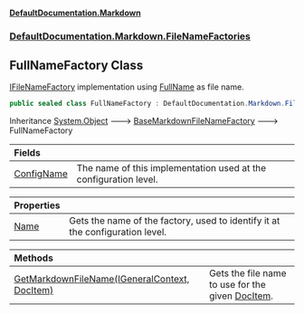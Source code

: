 #### [DefaultDocumentation\.Markdown](../../../../index.md 'index')
### [DefaultDocumentation\.Markdown\.FileNameFactories](../../../../index.md#DefaultDocumentation.Markdown.FileNameFactories 'DefaultDocumentation\.Markdown\.FileNameFactories')

## FullNameFactory Class

[IFileNameFactory](https://github.com/Doraku/DefaultDocumentation/blob/master/documentation/api/DefaultDocumentation/Api/IFileNameFactory/index.md 'DefaultDocumentation\.Api\.IFileNameFactory') implementation using [FullName](https://github.com/Doraku/DefaultDocumentation/blob/master/documentation/api/DefaultDocumentation/Models/DocItem/FullName.md 'DefaultDocumentation\.Models\.DocItem\.FullName') as file name\.

```csharp
public sealed class FullNameFactory : DefaultDocumentation.Markdown.FileNameFactories.BaseMarkdownFileNameFactory
```

Inheritance [System\.Object](https://learn.microsoft.com/en-us/dotnet/api/system.object 'System\.Object') &#129106; [BaseMarkdownFileNameFactory](../BaseMarkdownFileNameFactory/index.md 'DefaultDocumentation\.Markdown\.FileNameFactories\.BaseMarkdownFileNameFactory') &#129106; FullNameFactory

| Fields | |
| :--- | :--- |
| [ConfigName](ConfigName.md 'DefaultDocumentation\.Markdown\.FileNameFactories\.FullNameFactory\.ConfigName') | The name of this implementation used at the configuration level\. |

| Properties | |
| :--- | :--- |
| [Name](Name.md 'DefaultDocumentation\.Markdown\.FileNameFactories\.FullNameFactory\.Name') | Gets the name of the factory, used to identify it at the configuration level\. |

| Methods | |
| :--- | :--- |
| [GetMarkdownFileName\(IGeneralContext, DocItem\)](GetMarkdownFileName(IGeneralContext,DocItem).md 'DefaultDocumentation\.Markdown\.FileNameFactories\.FullNameFactory\.GetMarkdownFileName\(DefaultDocumentation\.IGeneralContext, DefaultDocumentation\.Models\.DocItem\)') | Gets the file name to use for the given [DocItem](https://github.com/Doraku/DefaultDocumentation/blob/master/documentation/api/DefaultDocumentation/Models/DocItem/index.md 'DefaultDocumentation\.Models\.DocItem')\. |
